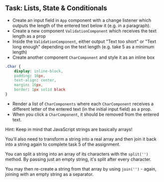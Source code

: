 Task: Lists, State & Conditionals
---
* Create an input field in `App` component with a change listener which outputs the length of the entered text below it (e.g. in a paragraph).
* Create a new component `ValidationComponent` which receives the text length as a prop
* Inside the `ValidationComponent`, either output "Text too short" or "Text long enough" depending on the text length (e.g. take 5 as a minimum length)
* Create another component `CharComponent` and style it as an inline box
```css
.Char {
    display: inline-block,
    padding: 16px,
    text-align: center,
    margin: 16px,
    border: 1px solid black
}
```
* Render a list of `CharComponents` where each `CharComponent` receives a different letter of the entered text (in the initial input field) as a prop.
* When you click a `CharComponent`, it should be removed from the entered text.

Hint: Keep in mind that JavaScript strings are basically arrays!

You'll also need to transform a string into a real array and then join it back into a string again to complete task 5 of the assignment.

You can split a string into an array of its characters with the `split('')`  method. By passing just an empty string, it's split after every character.

You may then re-create a string from that array by using `join('')`  - again, joining with an empty string as a separator.
